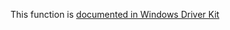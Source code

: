 This function is [documented in Windows Driver Kit](https://learn.microsoft.com/en-us/windows-hardware/drivers/ddi/ntddk/nf-ntddk-rtlrunonceexecuteonce)
